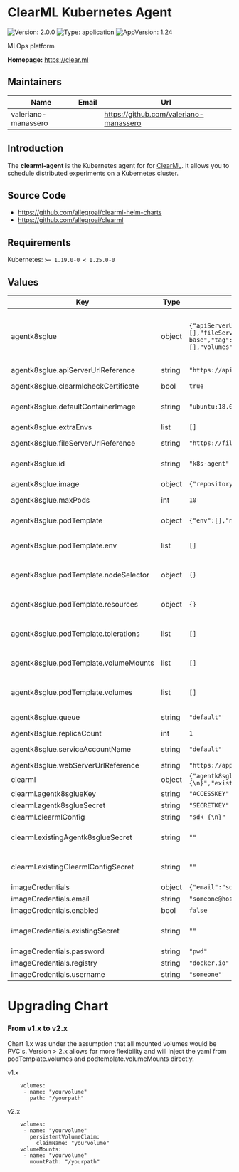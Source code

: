 # ClearML Kubernetes Agent

![Version: 2.0.0](https://img.shields.io/badge/Version-2.0.0-informational?style=flat-square) ![Type: application](https://img.shields.io/badge/Type-application-informational?style=flat-square) ![AppVersion: 1.24](https://img.shields.io/badge/AppVersion-1.24-informational?style=flat-square)

MLOps platform

**Homepage:** <https://clear.ml>

## Maintainers

| Name | Email | Url |
| ---- | ------ | --- |
| valeriano-manassero |  | <https://github.com/valeriano-manassero> |

## Introduction

The **clearml-agent** is the Kubernetes agent for for [ClearML](https://github.com/allegroai/clearml).
It allows you to schedule distributed experiments on a Kubernetes cluster.

## Source Code

* <https://github.com/allegroai/clearml-helm-charts>
* <https://github.com/allegroai/clearml>

## Requirements

Kubernetes: `>= 1.19.0-0 < 1.25.0-0`

## Values

| Key | Type | Default | Description |
|-----|------|---------|-------------|
| agentk8sglue | object | `{"apiServerUrlReference":"https://api.clear.ml","clearmlcheckCertificate":true,"defaultContainerImage":"ubuntu:18.04","extraEnvs":[],"fileServerUrlReference":"https://files.clear.ml","id":"k8s-agent","image":{"repository":"allegroai/clearml-agent-k8s-base","tag":"1.24-18"},"maxPods":10,"podTemplate":{"env":[],"nodeSelector":{},"resources":{},"tolerations":[],"volumeMounts":[],"volumes":[]},"queue":"default","replicaCount":1,"serviceAccountName":"default","webServerUrlReference":"https://app.clear.ml"}` | This agent will spawn queued experiments in new pods, a good use case is to combine this with GPU autoscaling nodes. https://github.com/allegroai/clearml-agent/tree/master/docker/k8s-glue |
| agentk8sglue.apiServerUrlReference | string | `"https://api.clear.ml"` | Reference to Api server url |
| agentk8sglue.clearmlcheckCertificate | bool | `true` | Check certificates validity for evefry UrlReference below. |
| agentk8sglue.defaultContainerImage | string | `"ubuntu:18.04"` | default container image for ClearML Task pod |
| agentk8sglue.extraEnvs | list | `[]` | Environment variables to be exposed in the agentk8sglue pods |
| agentk8sglue.fileServerUrlReference | string | `"https://files.clear.ml"` | Reference to File server url |
| agentk8sglue.id | string | `"k8s-agent"` | ClearML worker ID (must be unique across the entire ClearMLenvironment) |
| agentk8sglue.image | object | `{"repository":"allegroai/clearml-agent-k8s-base","tag":"1.24-18"}` | Glue Agent image configuration |
| agentk8sglue.maxPods | int | `10` | maximum concurrent consume ClearML Task pod |
| agentk8sglue.podTemplate | object | `{"env":[],"nodeSelector":{},"resources":{},"tolerations":[],"volumeMounts":[],"volumes":[]}` | template for pods spawned to consume ClearML Task |
| agentk8sglue.podTemplate.env | list | `[]` | environment variables for pods spawned to consume ClearML Task (example in values.yaml comments) |
| agentk8sglue.podTemplate.nodeSelector | object | `{}` | nodeSelector setup for pods spawned to consume ClearML Task (example in values.yaml comments) |
| agentk8sglue.podTemplate.resources | object | `{}` | resources declaration for pods spawned to consume ClearML Task (example in values.yaml comments) |
| agentk8sglue.podTemplate.tolerations | list | `[]` | tolerations setup for pods spawned to consume ClearML Task (example in values.yaml comments) |
| agentk8sglue.podTemplate.volumeMounts | list | `[]` | volumeMounts definition for pods spawned to consume ClearML Task (example in values.yaml comments) |
| agentk8sglue.podTemplate.volumes | list | `[]` | volumes definition for pods spawned to consume ClearML Task (example in values.yaml comments) |
| agentk8sglue.queue | string | `"default"` | ClearML queue this agent will consume |
| agentk8sglue.replicaCount | int | `1` | Glue Agent number of pods |
| agentk8sglue.serviceAccountName | string | `"default"` | serviceAccountName for pods spawned to consume ClearML Task |
| agentk8sglue.webServerUrlReference | string | `"https://app.clear.ml"` | Reference to Web server url |
| clearml | object | `{"agentk8sglueKey":"ACCESSKEY","agentk8sglueSecret":"SECRETKEY","clearmlConfig":"sdk {\n}","existingAgentk8sglueSecret":"","existingClearmlConfigSecret":""}` | ClearMl generic configurations |
| clearml.agentk8sglueKey | string | `"ACCESSKEY"` | Agent k8s Glue basic auth key |
| clearml.agentk8sglueSecret | string | `"SECRETKEY"` | Agent k8s Glue basic auth secret |
| clearml.clearmlConfig | string | `"sdk {\n}"` | ClearML configuration file |
| clearml.existingAgentk8sglueSecret | string | `""` | If this is set, chart will not generate a secret but will use what is defined here |
| clearml.existingClearmlConfigSecret | string | `""` | If this is set, chart will not generate a secret but will use what is defined here |
| imageCredentials | object | `{"email":"someone@host.com","enabled":false,"existingSecret":"","password":"pwd","registry":"docker.io","username":"someone"}` | Private image registry configuration |
| imageCredentials.email | string | `"someone@host.com"` | Email |
| imageCredentials.enabled | bool | `false` | Use private authentication mode |
| imageCredentials.existingSecret | string | `""` | If this is set, chart will not generate a secret but will use what is defined here |
| imageCredentials.password | string | `"pwd"` | Registry password |
| imageCredentials.registry | string | `"docker.io"` | Registry name |
| imageCredentials.username | string | `"someone"` | Registry username |

# Upgrading Chart

### From v1.x to v2.x

Chart 1.x was under the assumption that all mounted volumes would be PVC's. Version > 2.x allows for more flexibility and will inject the yaml from podTemplate.volumes and podtemplate.volumeMounts directly.

v1.x
```
    volumes:
     - name: "yourvolume"
       path: "/yourpath"
```

v2.x
```
    volumes:
     - name: "yourvolume"
       persistentVolumeClaim:
         claimName: "yourvolume"
    volumeMounts:
     - name: "yourvolume"
       mountPath: "/yourpath"
```
